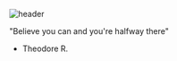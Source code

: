 
![header](https://nina-zuhairi.vercel.app/api&type=waving&color=auto&height=300&section=header&text=capsule%20render&fontSize=90)
<p align='center'> </p>
<p align='center'>

"Believe you can and you're halfway there" 
- Theodore R.
